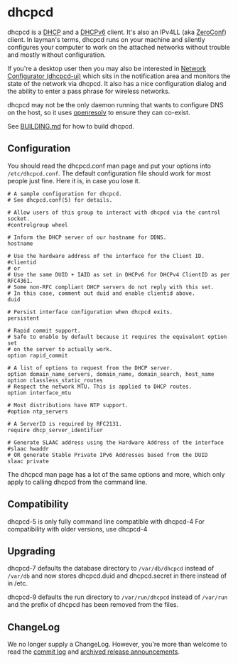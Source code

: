 # dhcpcd

dhcpcd is a
[DHCP](http://en.wikipedia.org/wiki/Dynamic_Host_Configuration_Protocol) and a
[DHCPv6](http://en.wikipedia.org/wiki/DHCPv6) client.
It's also an IPv4LL (aka [ZeroConf](http://en.wikipedia.org/wiki/Zeroconf))
client.
In layman's terms, dhcpcd runs on your machine and silently configures your
computer to work on the attached networks without trouble and mostly without
configuration.

If you're a desktop user then you may also be interested in
[Network Configurator (dhcpcd-ui)](http://roy.marples.name/projects/dhcpcd-ui)
which sits in the notification area and monitors the state of the network via
dhcpcd.
It also has a nice configuration dialog and the ability to enter a pass phrase
for wireless networks.

dhcpcd may not be the only daemon running that wants to configure DNS on the
host, so it uses [openresolv](http://roy.marples.name/projects/openresolv)
to ensure they can co-exist.

See [BUILDING.md](BUILDING.md) for how to build dhcpcd.

## Configuration

You should read the dhcpcd.conf man page
and put your options into `/etc/dhcpcd.conf`.
The default configuration file should work for most people just fine.
Here it is, in case you lose it.

```
# A sample configuration for dhcpcd.
# See dhcpcd.conf(5) for details.

# Allow users of this group to interact with dhcpcd via the control socket.
#controlgroup wheel

# Inform the DHCP server of our hostname for DDNS.
hostname

# Use the hardware address of the interface for the Client ID.
#clientid
# or
# Use the same DUID + IAID as set in DHCPv6 for DHCPv4 ClientID as per RFC4361.
# Some non-RFC compliant DHCP servers do not reply with this set.
# In this case, comment out duid and enable clientid above.
duid

# Persist interface configuration when dhcpcd exits.
persistent

# Rapid commit support.
# Safe to enable by default because it requires the equivalent option set
# on the server to actually work.
option rapid_commit

# A list of options to request from the DHCP server.
option domain_name_servers, domain_name, domain_search, host_name
option classless_static_routes
# Respect the network MTU. This is applied to DHCP routes.
option interface_mtu

# Most distributions have NTP support.
#option ntp_servers

# A ServerID is required by RFC2131.
require dhcp_server_identifier

# Generate SLAAC address using the Hardware Address of the interface
#slaac hwaddr
# OR generate Stable Private IPv6 Addresses based from the DUID
slaac private
```

The dhcpcd man page has a lot of the same options and more,
which only apply to calling dhcpcd from the command line.


## Compatibility
dhcpcd-5 is only fully command line compatible with dhcpcd-4
For compatibility with older versions, use dhcpcd-4

## Upgrading
dhcpcd-7 defaults the database directory to `/var/db/dhcpcd` instead of
`/var/db` and now stores dhcpcd.duid and dhcpcd.secret in there instead of
in /etc.

dhcpcd-9 defaults the run directory to `/var/run/dhcpcd` instead of
`/var/run` and the prefix of dhcpcd has been removed from the files.

## ChangeLog
We no longer supply a ChangeLog.
However, you're more than welcome to read the
[commit log](https://roy.marples.name/git/dhcpcd/log) and
[archived release announcements](http://roy.marples.name/archives/dhcpcd-discuss/).
